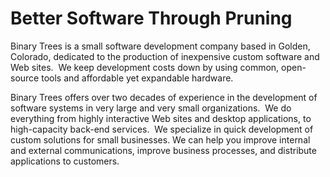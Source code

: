 # Better Software Through Pruning

Binary Trees is a small software development company based in Golden, Colorado, dedicated to the
production of inexpensive custom software and Web sites.&nbsp; We keep development
costs down by using common, open-source tools and affordable yet
expandable hardware.


Binary Trees offers over two decades of experience in the development of software
systems in very large and very small organizations.&nbsp; We do everything from highly interactive Web sites and desktop applications, to high-capacity back-end services.&nbsp; We specialize in
quick development of custom solutions for small businesses. We can help
you improve internal and external communications, improve business
processes, and distribute applications to customers.

